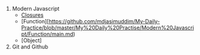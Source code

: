 1. Modern Javascript
    - [Closures](https://github.com/mdjasimuddim/My-Daily-Practice/tree/master/My%20Daily%20Practise/Modern%20Javascript/Closures/main.md)
    - [Function][https://github.com/mdjasimuddim/My-Daily-Practice/blob/master/My%20Daily%20Practise/Modern%20Javascript/Function/main.md)
    - [Object]
3. Git and Github 
